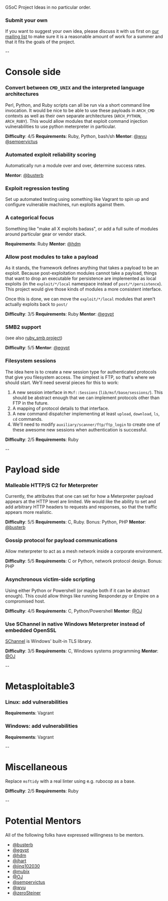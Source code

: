 GSoC Project Ideas in no particular order.


### Submit your own

If you want to suggest your own idea, please discuss it with us first on [our mailing list](https://groups.google.com/forum/#!forum/metasploit-hackers) to make sure it is a reasonable amount of work for a summer and that it fits the goals of the project.

--

# Console side

### Convert between `CMD_UNIX` and the interpreted language architectures

Perl, Python, and Ruby scripts can all be run via a short command line invocation. It would be nice to be able to use these payloads in `ARCH_CMD` contexts as well as their own separate architectures (`ARCH_PYTHON`, `ARCH_RUBY`). This would allow modules that exploit command injection vulnerabilities to use python meterpreter in particular.

**Difficulty**: 4/5
**Requirements**: Ruby, Python, bash/sh
**Mentor**: [@wvu](https://github.com/wvu-r7) [@sempervictus](https://github.com/sempervictus)


### Automated exploit reliability scoring

Automatically run a module over and over, determine success rates.

**Mentor**: [@busterb](https://github.com/busterb)


### Exploit regression testing

Set up automated testing using something like Vagrant to spin up and configure vulnerable machines, run exploits against them.


### A categorical focus

Something like "make all X exploits badass", or add a full suite of modules around particular gear or vendor stack.


**Requirements**: Ruby
**Mentor**: [@hdm](https://github.com/hdm)


### Allow post modules to take a payload

As it stands, the framework defines anything that takes a payload to be an exploit. Because post-exploitation modules cannot take a payload, things that want to drop an executable for persistence are implemented as local exploits (in the `exploit/*/local` namespace instead of `post/*/persistence`). This project would give those kinds of modules a more consistent interface.

Once this is done, we can move the `exploit/*/local` modules that aren't actually exploits back to `post/`

**Difficulty**: 3/5
**Requirements**: Ruby
**Mentor**: [@egypt](https://github.com/egypt)


### SMB2 support

(see also [ruby_smb project](https://github.com/rapid7/ruby_smb))

**Difficulty**: 5/5
**Mentor**:  [@egypt](https://github.com/egypt)


### Filesystem sessions

The idea here is to create a new session type for authenticated protocols that give you filesystem access. The simplest is FTP, so that's where we should start. We'll need several pieces for this to work:

1. A new session interface in `Msf::Sessions` (`lib/msf/base/sessions/`). This should be abstract enough that we can implement protocols other than FTP in the future.
1. A mapping of protocol details to that interface.
1. A new command dispatcher implementing at least `upload`, `download`, `ls`, `cd` commands.
1. We'll need to modify `auxiliary/scanner/ftp/ftp_login` to create one of these awesome new sessions when authentication is successful.

**Difficulty**: 2/5
**Requirements**: Ruby

--

# Payload side

### Malleable HTTP/S C2 for Meterpreter

Currently, the attributes that one can set for how a Meterpreter payload appears at the HTTP level are limited. We would like the ability to set and add arbitrary HTTP headers to requests and responses, so that the traffic appears more realistic.

**Difficulty**: 5/5
**Requirements**: C, Ruby. Bonus: Python, PHP
**Mentor**: [@busterb](https://github.com/busterb)


### Gossip protocol for payload communications

Allow meterpreter to act as a mesh network inside a corporate environment.

**Difficulty**: 5/5
**Requirements**: C or Python, network protocol design. Bonus: PHP


### Asynchronous victim-side scripting

Using either Python or Powershell (or maybe both if it can be abstract enough). This could allow things like running Responder.py or Empire on a compromised host.

**Difficulty**: 4/5
**Requirements**: C, Python/Powershell
**Mentor**: [@OJ](https://github.com/oj)

### Use SChannel in native Windows Meterpreter instead of embedded OpenSSL

[SChannel](https://msdn.microsoft.com/en-us/library/windows/desktop/ms678421(v=vs.85).aspx) is Windows' built-in TLS library.

**Difficulty**: 3/5
**Requirements**: C, Windows systems programming
**Mentor**: [@OJ](https://github.com/oj)

--

# Metasploitable3

### Linux: add vulnerabilities

**Requirements**: Vagrant

### Windows: add vulnerabilities

**Requirements**: Vagrant


--

# Miscellaneous

Replace `msftidy` with a real linter using e.g. rubocop as a base.

**Difficulty**: 2/5
**Requirements**: Ruby

--


# Potential Mentors

All of the following folks have expressed willingness to be mentors.

* [@busterb](https://github.com/busterb)
* [@egypt](https://github.com/egypt)
* [@hdm](https://github.com/hdm)
* [@jhart](https://github.com/jhart)
* [@jinq102030](https://github.com/jinq102030)
* [@mubix](https://github.com/mubix)
* [@OJ](https://github.com/oj)
* [@sempervictus](https://github.com/sempervictus)
* [@wvu](https://github.com/wvu-r7)
* [@zeroSteiner](https://github.com/zeroSteiner)
